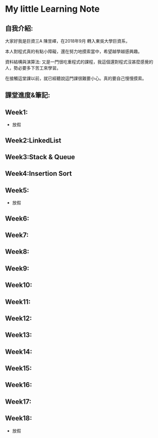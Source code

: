 # My little Learning Note

## 自我介紹:

大家好我是巨資三A 陳昱嶧，在2018年9月 轉入東吳大學巨資系，

本人對程式真的有點小障礙，還在努力地摸索當中，希望越學越感興趣。

資料結構與演算法: 又是一門很吃重程式的課程，我這個還對程式沒甚麼感覺的人，勢必要多下苦工來學習。

在接觸這堂課以前，就已經聽說這門課很難要小心。真的要自己慢慢摸索。

## 課堂進度&筆記:

## Week1:
- 放假

## Week2:LinkedList

## Week3:Stack & Queue

## Week4:Insertion Sort

## Week5:
- 放假

## Week6:

## Week7:

## Week8:

## Week9:

## Week10:

## Week11:

## Week12:

## Week13:

## Week14:

## Week15:

## Week16:

## Week17:

## Week18:
- 放假
